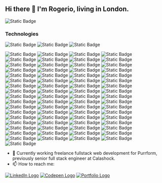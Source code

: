## Hi there 👋 I'm Rogerio, living in London.

![Static Badge](https://img.shields.io/badge/full_stack-web_developer-blue?style=for-the-badge)

### Technologies 
![Static Badge](https://img.shields.io/badge/high_skill-black?style=for-the-badge)
![Static Badge](https://img.shields.io/badge/good_skill-222222?style=for-the-badge)
![Static Badge](https://img.shields.io/badge/base_skill-444444?style=for-the-badge)

![Static Badge](https://img.shields.io/badge/algolia-444444?style=for-the-badge&logo=algolia)
![Static Badge](https://img.shields.io/badge/alpine_js-444444?style=for-the-badge&logo=alpinedotjs)
![Static Badge](https://img.shields.io/badge/big_commerce-black?style=for-the-badge&logo=bigcommerce)
![Static Badge](https://img.shields.io/badge/click_up-222222?style=for-the-badge&logo=clickup)
![Static Badge](https://img.shields.io/badge/contentful-444444?style=for-the-badge&logo=contentful)
![Static Badge](https://img.shields.io/badge/conventional_commits-black?style=for-the-badge&logo=conventionalcommits)
![Static Badge](https://img.shields.io/badge/css-black?style=for-the-badge&logo=css3)
![Static Badge](https://img.shields.io/badge/date--fns-222222?style=for-the-badge&logo=datefns)
![Static Badge](https://img.shields.io/badge/deno-444444?style=for-the-badge&logo=deno)
![Static Badge](https://img.shields.io/badge/dependabot-black?style=for-the-badge&logo=dependabot)
![Static Badge](https://img.shields.io/badge/digital_ocean-444444?style=for-the-badge&logo=digitalocean)
![Static Badge](https://img.shields.io/badge/docker-444444?style=for-the-badge&logo=docker)
![Static Badge](https://img.shields.io/badge/electron-444444?style=for-the-badge&logo=electron)
![Static Badge](https://img.shields.io/badge/esbuild-444444?style=for-the-badge&logo=esbuild)
![Static Badge](https://img.shields.io/badge/eslint-black?style=for-the-badge&logo=eslint)
![Static Badge](https://img.shields.io/badge/express-black?style=for-the-badge&logo=express)
![Static Badge](https://img.shields.io/badge/firebase-444444?style=for-the-badge&logo=firebase)
![Static Badge](https://img.shields.io/badge/git-222222?style=for-the-badge&logo=git)
![Static Badge](https://img.shields.io/badge/github-black?style=for-the-badge&logo=github)
![Static Badge](https://img.shields.io/badge/graphql-444444?style=for-the-badge&logo=graphql)
![Static Badge](https://img.shields.io/badge/greensock-222222?style=for-the-badge&logo=greensock)
![Static Badge](https://img.shields.io/badge/handlebars-444444?style=for-the-badge&logo=handlebarsdotjs)
![Static Badge](https://img.shields.io/badge/homebrew-black?style=for-the-badge&logo=homebrew)
![Static Badge](https://img.shields.io/badge/hono-444444?style=for-the-badge&logo=hono)
![Static Badge](https://img.shields.io/badge/html-black?style=for-the-badge&logo=html5)
![Static Badge](https://img.shields.io/badge/javascript-black?style=for-the-badge&logo=javascript)
![Static Badge](https://img.shields.io/badge/jest-444444?style=for-the-badge&logo=jest)
![Static Badge](https://img.shields.io/badge/jquery-444444?style=for-the-badge&logo=jquery)
![Static Badge](https://img.shields.io/badge/jsr-222222?style=for-the-badge&logo=jsr)
![Static Badge](https://img.shields.io/badge/laravel-444444?style=for-the-badge&logo=laravel)
![Static Badge](https://img.shields.io/badge/linear-222222?style=for-the-badge&logo=linear)
![Static Badge](https://img.shields.io/badge/mailchimp-222222?style=for-the-badge&logo=mailchimp)
![Static Badge](https://img.shields.io/badge/mongo_db-444444?style=for-the-badge&logo=mongodb)
![Static Badge](https://img.shields.io/badge/neovim-444444?style=for-the-badge&logo=neovim)
![Static Badge](https://img.shields.io/badge/netlify-444444?style=for-the-badge&logo=netlify)
![Static Badge](https://img.shields.io/badge/next.js-black?style=for-the-badge&logo=nextdotjs)
![Static Badge](https://img.shields.io/badge/ngrok-222222?style=for-the-badge&logo=ngrok)
![Static Badge](https://img.shields.io/badge/node_js-black?style=for-the-badge&logo=nodedotjs)
![Static Badge](https://img.shields.io/badge/nuxt-222222?style=for-the-badge&logo=nuxtdotjs)
![Static Badge](https://img.shields.io/badge/odoo-222222?style=for-the-badge&logo=odoo)
![Static Badge](https://img.shields.io/badge/open_ai-222222?style=for-the-badge&logo=openai)
![Static Badge](https://img.shields.io/badge/p5.js-222222?style=for-the-badge&logo=p5dotjs)
![Static Badge](https://img.shields.io/badge/pnpm-black?style=for-the-badge&logo=pnpm)
![Static Badge](https://img.shields.io/badge/postman-black?style=for-the-badge&logo=postman)
![Static Badge](https://img.shields.io/badge/prettier-black?style=for-the-badge&logo=prettier)
![Static Badge](https://img.shields.io/badge/python-444444?style=for-the-badge&logo=python)
![Static Badge](https://img.shields.io/badge/quasar-black?style=for-the-badge&logo=quasar)
![Static Badge](https://img.shields.io/badge/radix_ui-222222?style=for-the-badge&logo=radixui)
![Static Badge](https://img.shields.io/badge/react-black?style=for-the-badge&logo=react)
![Static Badge](https://img.shields.io/badge/react_router-222222?style=for-the-badge&logo=reactrouter)
![Static Badge](https://img.shields.io/badge/redux-222222?style=for-the-badge&logo=redux)
![Static Badge](https://img.shields.io/badge/render-black?style=for-the-badge&logo=render)
![Static Badge](https://img.shields.io/badge/sass-black?style=for-the-badge&logo=sass)
![Static Badge](https://img.shields.io/badge/shadcn/ui-black?style=for-the-badge&logo=shadcnui)
![Static Badge](https://img.shields.io/badge/stencil-222222?style=for-the-badge&logo=stencil)
![Static Badge](https://img.shields.io/badge/storybook-444444?style=for-the-badge&logo=storybook)
![Static Badge](https://img.shields.io/badge/stylelint-black?style=for-the-badge&logo=stylelint)
![Static Badge](https://img.shields.io/badge/supabase-black?style=for-the-badge&logo=supabase)
![Static Badge](https://img.shields.io/badge/tailwind_css-black?style=for-the-badge&logo=tailwindcss)
![Static Badge](https://img.shields.io/badge/travis_ci-222222?style=for-the-badge&logo=travisci)
![Static Badge](https://img.shields.io/badge/typescript-black?style=for-the-badge&logo=typescript)
![Static Badge](https://img.shields.io/badge/unjs-444444?style=for-the-badge&logo=unjs)
![Static Badge](https://img.shields.io/badge/vite-222222?style=for-the-badge&logo=vite)
![Static Badge](https://img.shields.io/badge/vitest-black?style=for-the-badge&logo=vitest)
![Static Badge](https://img.shields.io/badge/vue-black?style=for-the-badge&logo=vuedotjs)
![Static Badge](https://img.shields.io/badge/vuetify-black?style=for-the-badge&logo=vuetify)
![Static Badge](https://img.shields.io/badge/webpack-444444?style=for-the-badge&logo=webpack)
![Static Badge](https://img.shields.io/badge/zod-222222?style=for-the-badge&logo=zod)
![Static Badge](https://img.shields.io/badge/zsh-black?style=for-the-badge&logo=zsh)


- 🔭 Currently working freelance fullstack web development for Purrform, previously senior full stack engineer at Calashock.
- 📫 How to reach me:
  
[![LinkedIn Logo](https://img.shields.io/badge/linkedin-0a66c2?style=for-the-badge&logo=linkedin)](https://www.linkedin.com/in/rogerio-romao/)
[![Codepen Logo](https://img.shields.io/badge/codepen-black?style=for-the-badge&logo=codepen)](https://codepen.io/rogerio-romao)
[![Portfolio Logo](https://img.shields.io/badge/portfolio-8BC34B?style=for-the-badge&logo=vercel)](https://portfolio-v2-puce-theta.vercel.app/)


<!--
**rogerio-romao/rogerio-romao** is a ✨ _special_ ✨ repository because its `README.md` (this file) appears on your GitHub profile.

Here are some ideas to get you started:

- 🔭 I’m currently working on ...
- 🌱 I’m currently learning ...
- 👯 I’m looking to collaborate on ...
- 🤔 I’m looking for help with ...
- 💬 Ask me about ...
- 📫 How to reach me: ...
- 😄 Pronouns: ...
- ⚡ Fun fact: ...
-->
